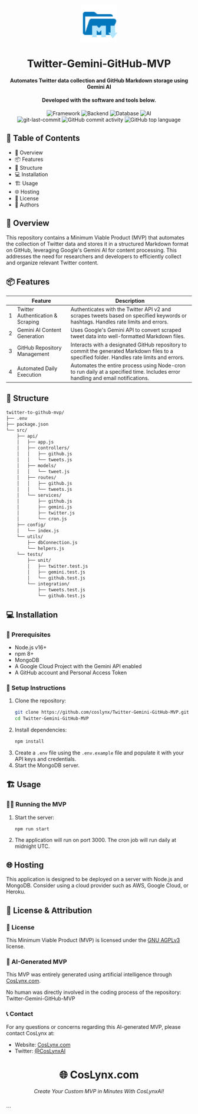 <div class="hero-icon" align="center">
  <img src="https://raw.githubusercontent.com/PKief/vscode-material-icon-theme/ec559a9f6bfd399b82bb44393651661b08aaf7ba/icons/folder-markdown-open.svg" width="100" />
</div>

<h1 align="center">
Twitter-Gemini-GitHub-MVP
</h1>
<h4 align="center">Automates Twitter data collection and GitHub Markdown storage using Gemini AI</h4>
<h4 align="center">Developed with the software and tools below.</h4>
<div class="badges" align="center">
  <img src="https://img.shields.io/badge/Framework-Node.js%20with%20Express.js-blue" alt="Framework">
  <img src="https://img.shields.io/badge/Backend-JavaScript-red" alt="Backend">
  <img src="https://img.shields.io/badge/Database-MongoDB-blue" alt="Database">
  <img src="https://img.shields.io/badge/AI-Google%20Gemini-black" alt="AI">
</div>
<div class="badges" align="center">
  <img src="https://img.shields.io/github/last-commit/coslynx/Twitter-Gemini-GitHub-MVP?style=flat-square&color=5D6D7E" alt="git-last-commit" />
  <img src="https://img.shields.io/github/commit-activity/m/coslynx/Twitter-Gemini-GitHub-MVP?style=flat-square&color=5D6D7E" alt="GitHub commit activity" />
  <img src="https://img.shields.io/github/languages/top/coslynx/Twitter-Gemini-GitHub-MVP?style=flat-square&color=5D6D7E" alt="GitHub top language" />
</div>

## 📑 Table of Contents
- 📍 Overview
- 📦 Features
- 📂 Structure
- 💻 Installation
- 🏗️ Usage
- 🌐 Hosting
- 📄 License
- 👏 Authors

## 📍 Overview
This repository contains a Minimum Viable Product (MVP) that automates the collection of Twitter data and stores it in a structured Markdown format on GitHub, leveraging Google's Gemini AI for content processing.  This addresses the need for researchers and developers to efficiently collect and organize relevant Twitter content.

## 📦 Features
|    | Feature                          | Description                                                                                                                            |
|----|----------------------------------|-----------------------------------------------------------------------------------------------------------------------------------------|
| 1  | Twitter Authentication & Scraping | Authenticates with the Twitter API v2 and scrapes tweets based on specified keywords or hashtags. Handles rate limits and errors.             |
| 2  | Gemini AI Content Generation     | Uses Google's Gemini API to convert scraped tweet data into well-formatted Markdown files.                                                  |
| 3  | GitHub Repository Management      | Interacts with a designated GitHub repository to commit the generated Markdown files to a specified folder. Handles rate limits and errors. |
| 4  | Automated Daily Execution        | Automates the entire process using Node-cron to run daily at a specified time. Includes error handling and email notifications.           |


## 📂 Structure
```text
twitter-to-github-mvp/
├── .env
├── package.json
└── src/
    ├── api/
    │   ├── app.js
    │   ├── controllers/
    │   │   ├── github.js
    │   │   └── tweets.js
    │   ├── models/
    │   │   └── tweet.js
    │   ├── routes/
    │   │   ├── github.js
    │   │   └── tweets.js
    │   └── services/
    │       ├── github.js
    │       ├── gemini.js
    │       ├── twitter.js
    │       └── cron.js
    ├── config/
    │   └── index.js
    └── utils/
        ├── dbConnection.js
        └── helpers.js
    └── tests/
        ├── unit/
        │   ├── twitter.test.js
        │   ├── gemini.test.js
        │   └── github.test.js
        └── integration/
            ├── tweets.test.js
            └── github.test.js

```

## 💻 Installation
### 🔧 Prerequisites
- Node.js v16+
- npm 8+
- MongoDB
- A Google Cloud Project with the Gemini API enabled
- A GitHub account and Personal Access Token

### 🚀 Setup Instructions
1. Clone the repository:
   ```bash
   git clone https://github.com/coslynx/Twitter-Gemini-GitHub-MVP.git
   cd Twitter-Gemini-GitHub-MVP
   ```
2. Install dependencies:
   ```bash
   npm install
   ```
3. Create a `.env` file using the `.env.example` file and populate it with your API keys and credentials.
4.  Start the MongoDB server.

## 🏗️ Usage
### 🏃‍♂️ Running the MVP
1. Start the server:
   ```bash
   npm run start
   ```
2. The application will run on port 3000.  The cron job will run daily at midnight UTC.


## 🌐 Hosting
This application is designed to be deployed on a server with Node.js and MongoDB. Consider using a cloud provider such as AWS, Google Cloud, or Heroku.


## 📄 License & Attribution

### 📄 License
This Minimum Viable Product (MVP) is licensed under the [GNU AGPLv3](https://choosealicense.com/licenses/agpl-3.0/) license.

### 🤖 AI-Generated MVP
This MVP was entirely generated using artificial intelligence through [CosLynx.com](https://coslynx.com).

No human was directly involved in the coding process of the repository: Twitter-Gemini-GitHub-MVP

### 📞 Contact
For any questions or concerns regarding this AI-generated MVP, please contact CosLynx at:
- Website: [CosLynx.com](https://coslynx.com)
- Twitter: [@CosLynxAI](https://x.com/CosLynxAI)

<p align="center">
  <h1 align="center">🌐 CosLynx.com</h1>
</p>
<p align="center">
  <em>Create Your Custom MVP in Minutes With CosLynxAI!</em>
</p>
<div class="badges" align="center">
<img src="https://img.shields.io/badge/Developers-Drix10,_Kais_Radwan-red" alt="">
<img src="https://img.shields.io/badge/Website-CosLynx.com-blue" alt="">
<img src="https://img.shields.io/badge/Backed_by-Google,_Microsoft_&_Amazon_for_Startups-red" alt="">
<img src="https://img.shields.io/badge/Finalist-Backdrop_Build_v4,_v6-black" alt="">
</div>
```
